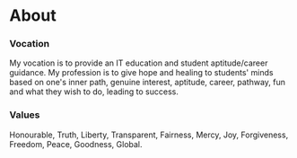 # About

<!-- wp:paragraph -->

### Vocation

<p> My vocation is to provide an IT education and student aptitude/career guidance. My profession is to give hope and healing to students' minds based on one's inner path, genuine interest, aptitude, career, pathway, fun and what they wish to do, leading to success.

### Values

<p> Honourable, Truth, Liberty, Transparent, Fairness, Mercy, Joy, Forgiveness, Freedom, Peace, Goodness, Global.


